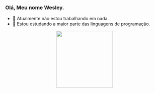 ### Olá, Meu nome Wesley.

- 🔭 Atualmente não estou trabalhando em nada.
- 🌱 Estou estudando a maior parte das linguagens de programação.

<div align="center">
  <a href="https://github.com/weest0">
  <img height="180em" src="https://github-readme-stats.vercel.app/api?username=Weest0&show_icons=true&theme=dark&include_all_commits=true&count_private=true"/>
</div>
